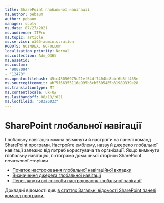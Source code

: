 ```yaml
---
title: SharePoint глобальної навігації
ms.author: pebaum
author: pebaum
manager: scotv
ms.date: 07/27/2021
ms.audience: ITPro
ms.topic: article
ms.service: o365-administration
ROBOTS: NOINDEX, NOFOLLOW
localization_priority: Normal
ms.collection: Adm_O365
ms.assetid: ''
ms.custom:
- "9007094"
- "12473"
ms.openlocfilehash: 45cc48056975c21ef54df7404bd8bbf6b5ff465e
ms.sourcegitcommit: ab75f66355116e995b3cb5505465b31989339e28
ms.translationtype: MT
ms.contentlocale: uk-UA
ms.lasthandoff: 08/13/2021
ms.locfileid: "58326032"
---
```

# <a name="sharepoint-global-navigation"></a>SharePoint глобальної навігації

Глобальну навігацію можна ввімкнути й настроїти на панелі команд SharePoint програми. Настройте емблему, назву й джерело глобальної навігації залежно від потреб користувача та організації. Якщо вимкнути глобальну навігацію, піктограма домашньої сторінки SharePoint початкової сторінки.

- [Початок настроювання глобальної навігаційної вкладки](https://docs.microsoft.com/SharePoint/sharepoint-app-bar?WT.mc_id=365AdminCSH_SupportCentral#get-started-customizing-the-global-navigation-tab)
- [Визначення джерела глобальної навігації](https://docs.microsoft.com/SharePoint/sharepoint-app-bar?WT.mc_id=365AdminCSH_SupportCentral#determine-the-global-navigation-source-depending-on-your-home-sites-configuration)
- [Переглянути всі способи настроювання глобальної навігації](https://docs.microsoft.com/SharePoint/sharepoint-app-bar?WT.mc_id=365AdminCSH_SupportCentral#see-all-the-different-ways-you-can-set-up-global-navigation)

Докладні відомості див. [в статтях Загальні відомості SharePoint панелі команд програми.](https://docs.microsoft.com/sharepoint/sharepoint-app-bar) 

